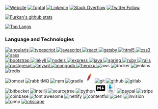 [![Website](https://img.shields.io/website?down_color=red&down_message=down&label=furknyavuz.com&style=for-the-badge&up_color=green&up_message=up&url=https%3A%2F%2Ffurknyavuz.com)](https://furknyavuz.com)
[![Toptal](https://img.shields.io/badge/Toptal-Furkan%20Yavuz-204ECF?style=for-the-badge&logo=toptal)](https://www.toptal.com/resume/furkan-yavuz#work-with-only-honest-architects)
[![LinkedIn](https://img.shields.io/badge/LinkedIn-Furkan%20Yavuz-0077B5?style=for-the-badge&logo=linkedin)](https://www.linkedin.com/in/furkanyavuz)
[![Stack Overflow](https://img.shields.io/badge/Stack%20Overflow-Furkan%20Yavuz-FE7A16?style=for-the-badge&logo=stackoverflow)](https://stackoverflow.com/users/4988996/furkan-yavuz)
[![Twitter Follow](https://img.shields.io/twitter/follow/furknyavuz?color=1DA1F2&logo=twitter&style=for-the-badge)](https://twitter.com/intent/follow?screen_name=furknyavuz)


[![Furkan's github stats](https://github-readme-stats.vercel.app/api?username=furknyavuz&count_private=true&show_icons=true&theme=dark)](https://furknyavuz.com)

[![Top Langs](https://github-readme-stats.vercel.app/api/top-langs/?username=furknyavuz&count_private=true&theme=dark)](https://furknyavuz.com)

### Language and Technologies

<p align="left">
	<a href="https://github.com/angular">
		<img src="https://avatars0.githubusercontent.com/u/139426?s=200&v=4" alt="angularjs" width="30" height="30"/> 
	</a>
	<a href="https://www.typescriptlang.org">
		<img src="https://devicons.github.io/devicon/devicon.git/icons/typescript/typescript-original.svg" alt="typescript" width="30" height="30"/> 
	</a>
	<a href="https://en.wikipedia.org/wiki/JavaScript">
		<img src="https://devicons.github.io/devicon/devicon.git/icons/javascript/javascript-original.svg" alt="javascript" width="30" height="30"/> 
	</a>
	<a href="https://github.com/facebook/react">
		<img src="https://devicons.github.io/devicon/devicon.git/icons/react/react-original.svg" alt="react" width="30" height="30"/> 
	</a>
	<a href="https://github.com/gatsbyjs/gatsby">
		<img src="https://www.vectorlogo.zone/logos/gatsbyjs/gatsbyjs-icon.svg" alt="gatsby" width="30" height="30"/> 
	</a>
	<a href="https://en.wikipedia.org/wiki/HTML">
		<img src="https://upload.wikimedia.org/wikipedia/commons/thumb/6/61/HTML5_logo_and_wordmark.svg/120px-HTML5_logo_and_wordmark.svg.png" alt="html5" width="30" height="30"/> 
	</a>
	<a href="https://en.wikipedia.org/wiki/CSS">
		<img src="" alt="css3" width="30" height="30"/> 
	</a>
	<a href="https://github.com/sass/sass">
		<img src="https://camo.githubusercontent.com/d9ac5c4a159b0548b3c25ee46ff5aa20f7c9fb348f74c2af1ed4e06e121325ff/68747470733a2f2f7261776769742e636f6d2f736173732f736173732d736974652f6d61737465722f736f757263652f6173736574732f696d672f6c6f676f732f6c6f676f2e737667" alt="sass" width="30" height="30"/> 
	</a>
	<br/>
	<a href="https://github.com/twbs/bootstrap">
		<img src="https://devicons.github.io/devicon/devicon.git/icons/bootstrap/bootstrap-plain.svg" alt="bootstrap" width="30" height="30"/> 
	</a>
	<a href="https://github.com/jekyll/jekyll">
		<img src="https://www.vectorlogo.zone/logos/jekyllrb/jekyllrb-icon.svg" alt="jekyll" width="30" height="30"/> 
	</a>
	<a href="https://github.com/nodejs/node">
		<img src="https://camo.githubusercontent.com/720ed473d178f9380291709d2223860ade4f3c7bc368e3fea1ad057b8dc9c6f5/68747470733a2f2f6e6f64656a732e6f72672f7374617469632f696d616765732f6c6f676f2d6c696768742e737667" alt="nodejs" width="30" height="30"/> 
	</a>
	<a href="https://github.com/expressjs/express">
		<img src="https://devicons.github.io/devicon/devicon.git/icons/express/express-original.svg" alt="express" width="30" height="30"/> 
	</a>
	<a href="https://www.oracle.com/java">
		<img src="https://www0.assets.heroku.com/assets/home/icons/langs/java_2x-ee66f14ca80513c0da69046b47252d3b03699b3dc168c75f275c79a175820db4.png" alt="java" width="30" height="30"/> 
	</a>
	<a href="https://spring.io">
		<img src="https://www.vectorlogo.zone/logos/springio/springio-icon.svg" alt="spring" width="30" height="30"/> 
	</a>
	<a href="https://github.com/ruby/ruby">
		<img src="https://www1.assets.heroku.com/assets/home/icons/langs/ruby_2x-b90e2b05e6969627e800305983ba7b8b9d027134786ecf09cb6676a3fd6ad5c3.png" alt="ruby" width="30" height="30"/> 
	</a>
	<a href="https://github.com/rails/rails">
		<img src="https://devicons.github.io/devicon/devicon.git/icons/rails/rails-original-wordmark.svg" alt="rails" width="30" height="30"/> 
	</a>
	<br/>
	<a href="https://www.postgresql.org">
		<img src="https://www.postgresql.org/media/img/about/press/elephant.png" alt="postgresql" width="30" height="30"/> 
	</a>
	<a href="https://www.mysql.com">
		<img src="https://devicons.github.io/devicon/devicon.git/icons/mysql/mysql-original.svg" alt="mysql" width="30" height="30"/> 
	</a>
	<a href="https://github.com/mongodb/mongo">
		<img src="https://devicons.github.io/devicon/devicon.git/icons/mongodb/mongodb-original.svg" alt="mongodb" width="30" height="30"/> 
	</a>
	<a href="https://heroku.com">
		<img src="https://devicons.github.io/devicon/devicon.git/icons/heroku/heroku-original.svg" alt="heroku" width="30" height="30"/> 
	</a>
	<img src="https://devicons.github.io/devicon/devicon.git/icons/amazonwebservices/amazonwebservices-original.svg" alt="aws" width="30" height="30"/> 
	<img src="https://devicons.github.io/devicon/devicon.git/icons/docker/docker-original.svg" alt="docker" width="30" height="30"/> 
	<img src="https://www.vectorlogo.zone/logos/jenkins/jenkins-icon.svg" alt="jenkins" width="30" height="30"/> 
	<img src="https://devicons.github.io/devicon/devicon.git/icons/redis/redis-original.svg" alt="redis" width="30" height="30"/> 
	<br/>
	<img src="https://devicons.github.io/devicon/devicon.git/icons/tomcat/tomcat-line.svg" alt="tomcat" width="30" height="30"/> 
	<img src="https://www.vectorlogo.zone/logos/rabbitmq/rabbitmq-icon.svg" alt="rabbitMQ" width="30" height="30"/> 
	<img src="https://devicons.github.io/devicon/devicon.git/icons/npm/npm-original-wordmark.svg" alt="npm" width="30" height="30"/> 
	<img src="https://devicons.github.io/devicon/devicon.git/icons/gradle/gradle-plain.svg" alt="gradle" width="30" height="30"/> 
	<img src="https://raw.githubusercontent.com/github/explore/80688e429a7d4ef2fca1e82350fe8e3517d3494d/topics/maven/maven.png" alt="maven" width="30" height="30"/> 
	<img src="https://www.vectorlogo.zone/logos/git-scm/git-scm-icon.svg" alt="git" width="30" height="30"/> 
	<img src="https://devicons.github.io/devicon/devicon.git/icons/github/github-original.svg" alt="github" width="30" height="30"/> 
	<img src="https://devicons.github.io/devicon/devicon.git/icons/gitlab/gitlab-original.svg" alt="gitlab" width="30" height="30"/> 
	<br/>
	<img src="https://devicons.github.io/devicon/devicon.git/icons/bitbucket/bitbucket-original.svg" alt="bitbucket" width="30" height="30"/> 
	<img src="https://devicons.github.io/devicon/devicon.git/icons/intellij/intellij-original.svg" alt="intellij" width="30" height="30"/> 
	<img src="https://devicons.github.io/devicon/devicon.git/icons/sourcetree/sourcetree-original.svg" alt="sourcetree" width="30" height="30"/> 
	<img src="https://devicons.github.io/devicon/devicon.git/icons/python/python-original.svg" alt="python" width="30" height="30"/> 
	<img src="https://raw.githubusercontent.com/github/explore/80688e429a7d4ef2fca1e82350fe8e3517d3494d/topics/markdown/markdown.png" alt="markdown" width="30" height="30"/> 
	<img src="https://raw.githubusercontent.com/github/explore/80688e429a7d4ef2fca1e82350fe8e3517d3494d/topics/macos/macos.png" alt="macos" width="30" height="30"/> 
	<img src="https://avatars1.githubusercontent.com/u/476675?s=200&v=4" alt="paypal" width="30" height="30"/> 
	<img src="https://avatars3.githubusercontent.com/u/856813?s=200&v=4" alt="stripe" width="30" height="30"/> 
	<br/>
	<img src="https://avatars3.githubusercontent.com/u/1885080?s=200&v=4" alt="coinbase" width="30" height="30"/> 
	<img src="https://avatars1.githubusercontent.com/u/1505683?s=200&v=4" alt="font awesome" width="30" height="30"/> 
	<img src="https://avatars0.githubusercontent.com/u/7892489?s=200&v=4" alt="netlify" width="30" height="30"/> 
	<img src="https://avatars0.githubusercontent.com/u/472182?s=200&v=4" alt="contentful" width="30" height="30"/> 
	<img src="https://avatars2.githubusercontent.com/u/3585411?s=200&v=4" alt="perl" width="30" height="30"/> 
	<img src="https://www.vectorlogo.zone/logos/invisionapp/invisionapp-icon.svg" alt="invision" width="30" height="30"/> 
	<img src="https://devicons.github.io/devicon/devicon.git/icons/gimp/gimp-original.svg" alt="gimp" width="30" height="30"/> 
	<a href="https://inkscape.org">
		<img src="https://media.inkscape.org/static/images/inkscape-logo.svg" alt="inkscape" width="30" height="30"/> 
	</a>
</p>
